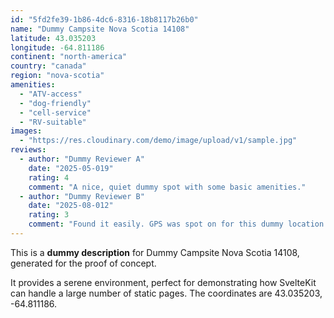 ```yaml
---
id: "5fd2fe39-1b86-4dc6-8316-18b8117b26b0"
name: "Dummy Campsite Nova Scotia 14108"
latitude: 43.035203
longitude: -64.811186
continent: "north-america"
country: "canada"
region: "nova-scotia"
amenities:
  - "ATV-access"
  - "dog-friendly"
  - "cell-service"
  - "RV-suitable"
images:
  - "https://res.cloudinary.com/demo/image/upload/v1/sample.jpg"
reviews:
  - author: "Dummy Reviewer A"
    date: "2025-05-019"
    rating: 4
    comment: "A nice, quiet dummy spot with some basic amenities."
  - author: "Dummy Reviewer B"
    date: "2025-08-012"
    rating: 3
    comment: "Found it easily. GPS was spot on for this dummy location."
---
```


This is a **dummy description** for Dummy Campsite Nova Scotia 14108, generated for the proof of concept.

It provides a serene environment, perfect for demonstrating how SvelteKit can handle a large number of static pages. The coordinates are 43.035203, -64.811186.
